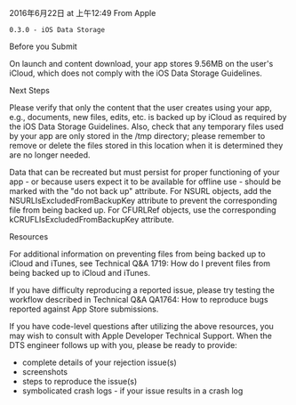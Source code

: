 2016年6月22日 at 上午12:49
From Apple

    0.3.0 - iOS Data Storage

Before you Submit


On launch and content download, your app stores 9.56MB on the user's iCloud, which does not comply with the iOS Data Storage Guidelines.

Next Steps

Please verify that only the content that the user creates using your app, e.g., documents, new files, edits, etc. is backed up by iCloud as required by the iOS Data Storage Guidelines. Also, check that any temporary files used by your app are only stored in the /tmp directory; please remember to remove or delete the files stored in this location when it is determined they are no longer needed.

Data that can be recreated but must persist for proper functioning of your app - or because users expect it to be available for offline use - should be marked with the "do not back up" attribute. For NSURL objects, add the NSURLIsExcludedFromBackupKey attribute to prevent the corresponding file from being backed up. For CFURLRef objects, use the corresponding kCRUFLIsExcludedFromBackupKey attribute.

Resources

For additional information on preventing files from being backed up to iCloud and iTunes, see Technical Q&A 1719: How do I prevent files from being backed up to iCloud and iTunes.

If you have difficulty reproducing a reported issue, please try testing the workflow described in Technical Q&A QA1764: How to reproduce bugs reported against App Store submissions.

If you have code-level questions after utilizing the above resources, you may wish to consult with Apple Developer Technical Support. When the DTS engineer follows up with you, please be ready to provide:
- complete details of your rejection issue(s)
- screenshots
- steps to reproduce the issue(s)
- symbolicated crash logs - if your issue results in a crash log
